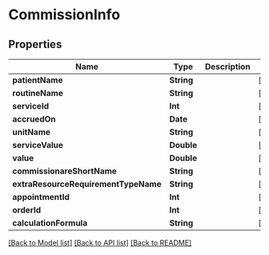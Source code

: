 # CommissionInfo

## Properties
Name | Type | Description | Notes
------------ | ------------- | ------------- | -------------
**patientName** | **String** |  | [optional] 
**routineName** | **String** |  | [optional] 
**serviceId** | **Int** |  | [optional] 
**accruedOn** | **Date** |  | [optional] 
**unitName** | **String** |  | [optional] 
**serviceValue** | **Double** |  | [optional] 
**value** | **Double** |  | [optional] 
**commissionareShortName** | **String** |  | [optional] 
**extraResourceRequirementTypeName** | **String** |  | [optional] 
**appointmentId** | **Int** |  | [optional] 
**orderId** | **Int** |  | [optional] 
**calculationFormula** | **String** |  | [optional] 

[[Back to Model list]](../README.md#documentation-for-models) [[Back to API list]](../README.md#documentation-for-api-endpoints) [[Back to README]](../README.md)


